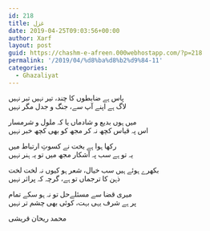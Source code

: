 ```yaml
---
id: 218
title: غزل
date: 2019-04-25T09:03:56+00:00
author: Xarf
layout: post
guid: https://chashm-e-afreen.000webhostapp.com/?p=218
permalink: '/2019/04/%d8%ba%d8%b2%d9%84-11'
categories:
  - Ghazaliyat
---
```

<span style="font-family: nastaliq;">پاس ہے ضابطوں کا چند، تیر نہیں تبر نہیں</span>  
<span style="font-family: nastaliq;">لاگ ہے اپنے آپ سے، جنگ و جدل مگر نہیں</span>

<span style="font-family: nastaliq;">میں ہوں بدیع و شادماں یا کہ ملول و شرمسار</span>  
<span style="font-family: nastaliq;">اس پہ قیاس کچھ نہ کر مجھ کو بھی کچھ خبر نہیں</span>

<span style="font-family: nastaliq;">رکھا ہوا ہے بخت نے کسوتِ ارتباط میں</span>  
<span style="font-family: nastaliq;">یہ تو ہے سب پہ آشکار مجھ میں تو یہ ہنر نہیں</span>

<span style="font-family: nastaliq;">بکھرے ہوئے ہیں سب خیال، شعر ہو کیوں نہ لخت لخت</span>  
<span style="font-family: nastaliq;">ذہن کا ترجماں تو ہے، گرچہ کہ پراثر نہیں</span>

<span style="font-family: nastaliq;">میری قضا سے مسئلےحل تو نہ ہو سکے تمام</span>  
<span style="font-family: nastaliq;">پر ہے شرف یہی بہت، کوئی بھی چشم تر نہیں</span>

<span style="font-family: nastaliq;">محمد ریحان قریشی</span>

<div class="messageTextEndMarker">
</div>